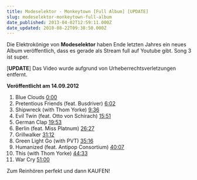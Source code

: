 ```yaml
---
title: Modeselektor - Monkeytown [Full Album] [UPDATE]
slug: modeselektor-monkeytown-full-album
date_published: 2013-04-02T12:59:11.000Z
date_updated: 2018-08-22T09:38:50.000Z
---
```


Die Elektrokönige von **Modeselektor** haben Ende letzten Jahres ein neues Album veröffentlich, dass es gerade als Stream full auf Youtube gibt. Song 3 ist super.

[**UPDATE**] Das Video wurde aufgrund von Urheberrechtsverletzungen entfernt.

**Veröffentlicht am 14.09.2012**

1. Blue Clouds [0:00](http://www.youtube.com/watch?v=3Me-63wkLsg#)
2. Pretentious Friends (feat. Busdriver) [6:02](http://www.youtube.com/watch?v=3Me-63wkLsg#)
3. Shipwreck (with Thom Yorke) [9:36](http://www.youtube.com/watch?v=3Me-63wkLsg#)
4. Evil Twin (feat. Otto von Schirach) [15:51](http://www.youtube.com/watch?v=3Me-63wkLsg#)
5. German Clap [19:53](http://www.youtube.com/watch?v=3Me-63wkLsg#)
6. Berlin (feat. Miss Platnum) [26:27](http://www.youtube.com/watch?v=3Me-63wkLsg#)
7. Grillwalker [31:12](http://www.youtube.com/watch?v=3Me-63wkLsg#)
8. Green Light Go (with PVT) [35:16](http://www.youtube.com/watch?v=3Me-63wkLsg#)
9. Humanized (feat. Antipop Consortium) [40:07](http://www.youtube.com/watch?v=3Me-63wkLsg#)
10. This (with Thom Yorke) [44:33](http://www.youtube.com/watch?v=3Me-63wkLsg#)
11. War Cry [51:00](http://www.youtube.com/watch?v=3Me-63wkLsg#)

Zum Reinhören perfekt und dann KAUFEN!

